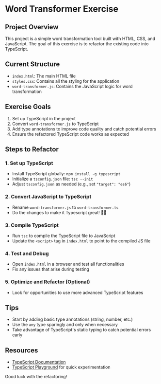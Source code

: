 # Word Transformer Exercise

## Project Overview
This project is a simple word transformation tool built with HTML, CSS, and JavaScript. The goal of this exercise is to refactor the existing code into TypeScript.

## Current Structure
- `index.html`: The main HTML file
- `styles.css`: Contains all the styling for the application
- `word-transformer.js`: Contains the JavaScript logic for word transformation

## Exercise Goals
1. Set up TypeScript in the project
2. Convert `word-transformer.js` to TypeScript
3. Add type annotations to improve code quality and catch potential errors
4. Ensure the refactored TypeScript code works as expected

## Steps to Refactor

### 1. Set up TypeScript
- Install TypeScript globally: `npm install -g typescript`
- Initialize a `tsconfig.json` file: `tsc --init`
- Adjust `tsconfig.json` as needed (e.g., set `"target": "es6"`)

### 2. Convert JavaScript to TypeScript
- Rename `word-transformer.js` to `word-transformer.ts`
- Do the changes to make it Typescript great! 💃🏼 

### 3. Compile TypeScript
- Run `tsc` to compile the TypeScript file to JavaScript
- Update the `<script>` tag in `index.html` to point to the compiled JS file

### 4. Test and Debug
- Open `index.html` in a browser and test all functionalities
- Fix any issues that arise during testing

### 5. Optimize and Refactor (Optional)
- Look for opportunities to use more advanced TypeScript features

## Tips
- Start by adding basic type annotations (string, number, etc.)
- Use the `any` type sparingly and only when necessary
- Take advantage of TypeScript's static typing to catch potential errors early

## Resources
- [TypeScript Documentation](https://www.typescriptlang.org/docs/)
- [TypeScript Playground](https://www.typescriptlang.org/play) for quick experimentation

Good luck with the refactoring!
